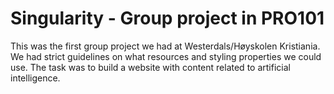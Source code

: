 # Singularity - Group project in PRO101

This was the first group project we had at Westerdals/Høyskolen Kristiania. We had strict guidelines on what resources and styling properties we could use. The task was to build a website with content related to artificial intelligence.
